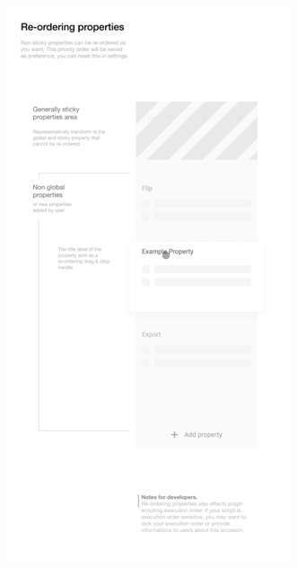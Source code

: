 ![Bridged: re-ordering properties in inspection panel](../resources/re-ordering-properties-in-inspection-panel.png)

